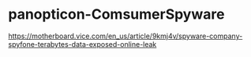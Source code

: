 # panopticon-ComsumerSpyware

https://motherboard.vice.com/en_us/article/9kmj4v/spyware-company-spyfone-terabytes-data-exposed-online-leak
